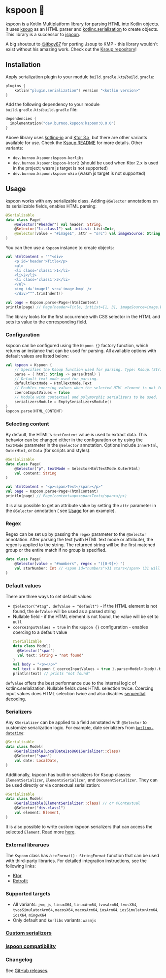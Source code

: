 # kspoon 🥄

kspoon is a Kotlin Multiplatform library for parsing HTML into Kotlin objects. It
uses [ksoup](https://github.com/fleeksoft/ksoup) as an HTML parser
and [kotlinx.serialization](https://github.com/Kotlin/kotlinx.serialization) to create objects. This library is a
successor to [jspoon](https://github.com/DroidsOnRoids/jspoon/).

A big shoutout to [@itboy87](https://github.com/itboy87) for porting Jsoup to KMP - this library wouldn't exist without
his amazing work. Check out the [Ksoup repository](https://github.com/fleeksoft/ksoup)!

## Installation

Apply serialization plugin to your module `build.gradle.kts`/`build.gradle`:
```kotlin
plugins {
    kotlin("plugin.serialization") version "<kotlin version>"
}
```

Add the following dependency to your module `build.gradle.kts`/`build.gradle` file:

```kotlin
dependencies {
  implementation("dev.burnoo.kspoon:kspoon:0.0.0")
}
```

Above library uses [kotlinx-io](https://github.com/Kotlin/kotlinx-io) and [Ktor 3.x](https://github.com/ktorio/ktor),
but there are other variants available for use. Check
the [Ksoup README](https://github.com/fleeksoft/ksoup?tab=readme-ov-file#ksoup-is-published-on-maven-central) for more
details. Other variants:

- `dev.burnoo.kspoon:kspoon-korlibs`
- `dev.burnoo.kspoon:kspoon-ktor2` (should be used when Ktor 2.x is used in the project; wasm js target is not
  supported)
- `dev.burnoo.kspoon:kspoon-okio` (wasm js target is not supported)

## Usage

kspoon works with any serializable class. Adding `@Selector` annotations on its serializable fields, enables HTML
parsing:

```kotlin
@Serializable
data class Page(
    @Selector("#header") val header: String,
    @Selector("li.class1") val intList: List<Int>,
    @Selector(value = "#image1", attr = "src") val imageSource: String,
)
```

You can then use a `Kspoon` instance to create objects:

```kotlin
val htmlContent = """<div>
    <p id='header'>Title</p>
    <ul>
    <li class='class1'>1</li>
    <li>2</li>
    <li class='class1'>3</li>
    </ul>
    <img id='image1' src='image.bmp' />
    </div>""".trimIndent()

val page = Kspoon.parse<Page>(htmlContent)
println(page) // Page(header=Title, intList=[1, 3], imageSource=image.bmp)
```

The library looks for the first occurrence with CSS selector in the HTML and sets its value to the corresponding field.

### Configuration

kspoon can be configured using the `Kspoon {}` factory function, which returns an instance that can be used for parsing.
All available options with default values are listed below:

```kotlin
val kspoon = Kspoon {
    // Specifies the Ksoup function used for parsing. Type: Ksoup.(String) -> Document
    parse = { html: String -> parse(html) }
    // Default text mode used for parsing.
    defaultTextMode = HtmlTextMode.Text
    // Enables coercing values when the selected HTML element is not found.
    coerceInputValues = false
    // Module with contextual and polymorphic serializers to be used.
    serializersModule = EmptySerializersModule()
}
kspoon.parse(HTML_CONTENT)
```

### Selecting content

By default, the HTML's `textContent` value is used to extract data. This behavior can be changed either in the
configuration or by using the `textMode` parameter in the `@Selector` annotation. Options include `InnerHtml`,
`OuterHtml`, or `Data` (for scripts and styles):

```kotlin
@Serializable
data class Page(
    @Selector("p", textMode = SelectorHtmlTextMode.OuterHtml)
    val content: String
)

val htmlContent = "<p><span>Text</span></p>"
val page = Kspoon.parse<Page>(htmlContent)
println(page) // Page(content=<p><span>Text</span></p>)
```

It is also possible to get an attribute value by setting the `attr` parameter in the `@Selector` annotation (
see [Usage](#usage) for an example).

### Regex

Regex can be set up by passing the `regex` parameter to the `@Selector` annotation. After parsing the text (with HTML
text mode or attribute), the regex is applied to the string. The returned string will be the first matched group or the
entire match if no group is specified.

```kotlin
data class Page(
    @Selector(value = "#numbers", regex = "([0-9]+) ")
    val starNumber: Int // <span id="numbers">31 stars</span> (31 will be parsed)
)
```

### Default values

There are three ways to set default values:

- `@Selector("#tag", defValue = "default")` - if the HTML element is not found, the `defValue` will be used as a
  parsed string
- Nullable field - if the HTML element is not found, the value will be set to `null`
- `coerceInputValues = true` in the `Kspoon {}` configuration - enables coercing to a default value
  ```kotlin
  @Serializable
  data class Model(
    @Selector("span")
    val text: String = "not found"
  ) 
  val body = "<p></p>"
  val text = Kspoon { coerceInputValues = true }.parse<Model>(body).text
  println(text) // prints "not found"
  ```

`defValue` offers the best performance due to the internal logic of kotlinx.serialization. Nullable fields does HTML
selection twice. Coercing input values does HTML selection twice and also disables
[sequential decoding](https://kotlinlang.org/api/kotlinx.serialization/kotlinx-serialization-core/kotlinx.serialization.encoding/-composite-decoder/decode-sequentially.html).

### Serializers

Any `KSerializer` can be applied to a field annotated with `@Selector` to customize serialization logic. For example,
date serializers from [`kotlinx-datetime`](https://github.com/Kotlin/kotlinx-datetime):

```kotlin
@Serializable
data class Model(
    @Serializable(LocalDateIso8601Serializer::class)
    @Selector("span")
    val date: LocalDate,
)
```

Additionally, kspoon has built-in serializers for Ksoup classes: `ElementSerializer`, `ElementsSerializer`, and
`DocumentSerializer`. They can be used directly or via contextual serialization:

```kotlin
@Serializable
data class Model(
    @Serializable(ElementSerializer::class) // or @Contextual
    @Selector("div.class1")
    val element: Element,
)
```

It is also possible to write custom kspoon serializers that can access the selected `Element`. Read more [here](/docs/custom-serializers.md).

### External librarues

The `Kspoon` class has a `toFormat(): StringFormat` function that can be used with third-party libraries. For detailed
integration instructions, see the following links:

- [Ktor](/docs/ktor.md)
- [Retrofit](docs/retrofit.md)

### Supported targets

- All variants: `jvm`, `js`, `linuxX64`, `linuxArm64`, `tvosArm64`, `tvosX64`, `tvosSimulatorArm64`, `macosX64`,
  `macosArm64`, `iosArm64`, `iosSimulatorArm64`, `iosX64`, `mingwX64`
- Only default and `korlibs` variants: `wasmjs`

### [Custom serializers](docs/custom-serializers.md)

### [jspoon compatibility](docs/jspoon-compatibility.md)

### Changelog

See [GitHub releases](https://github.com/burnoo/kspoon/releases).
